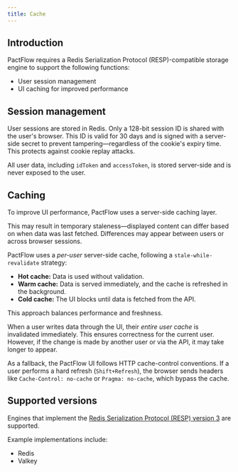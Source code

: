 ```yaml
---
title: Cache
---
```


## Introduction

PactFlow requires a Redis Serialization Protocol (RESP)-compatible storage engine to support the following functions:

- User session management
- UI caching for improved performance

## Session management

User sessions are stored in Redis. Only a 128-bit session ID is shared with the user's browser. This ID is valid for 30 days and is signed with a server-side secret to prevent tampering—regardless of the cookie's expiry time. This protects against cookie replay attacks.

All user data, including `idToken` and `accessToken`, is stored server-side and is never exposed to the user.

## Caching

To improve UI performance, PactFlow uses a server-side caching layer.

This may result in temporary staleness—displayed content can differ based on when data was last fetched. Differences may appear between users or across browser sessions.

PactFlow uses a *per-user* server-side cache, following a `stale-while-revalidate` strategy:

- **Hot cache:** Data is used without validation.
- **Warm cache:** Data is served immediately, and the cache is refreshed in the background.
- **Cold cache:** The UI blocks until data is fetched from the API.

This approach balances performance and freshness.

When a user writes data through the UI, their *entire user cache* is invalidated immediately. This ensures correctness for the current user. However, if the change is made by another user or via the API, it may take longer to appear.

As a fallback, the PactFlow UI follows HTTP cache-control conventions. If a user performs a hard refresh (`Shift+Refresh`), the browser sends headers like `Cache-Control: no-cache` or `Pragma: no-cache`, which bypass the cache.

## Supported versions

Engines that implement the [Redis Serialization Protocol (RESP) version 3](https://github.com/redis/redis-specifications/blob/master/protocol/RESP3.md) are supported.

Example implementations include:

- Redis
- Valkey